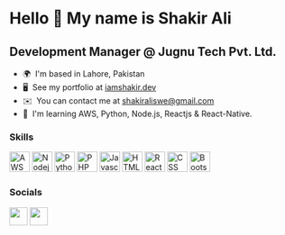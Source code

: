 Hello 👋 My name is Shakir Ali
==============================

Development Manager @ Jugnu Tech Pvt. Ltd.
---------------------------------------

*   🌍  I'm based in Lahore, Pakistan
*   🖥️  See my portfolio at [iamshakir.dev](http://iamshakir.dev)
*   ✉️  You can contact me at [shakiraliswe@gmail.com](mailto:shakiraliswe@gmail.com)
*   🧠  I'm learning AWS, Python, Node.js, Reactjs & React-Native.

### Skills
<p align="left">
  <a href="https://aws.amazon.com/" target="_blank" rel="noreferrer"><img src="https://cdn.cdnlogo.com/logos/a/19/aws.svg" width="36" height="36" alt="AWS" /></a>
  <a href="https://nodejs.org/en/" target="_blank" rel="noreferrer"><img src="https://cdn.cdnlogo.com/logos/n/94/nodejs-icon.svg" width="36" height="36" alt="Nodejs" /></a>
  <a href="https://www.python.org/" target="_blank" rel="noreferrer"><img src="https://cdn.cdnlogo.com/logos/p/3/python.svg" width="36" height="36" alt="Python" /></a>
  <a href="https://www.php.net/" target="_blank" rel="noreferrer"><img src="https://cdn.cdnlogo.com/logos/p/79/php.svg" width="36" height="36" alt="PHP" /></a>
  <a href="https://developer.mozilla.org/en-US/docs/Web/JavaScript" target="_blank" rel="noreferrer"><img src="https://cdn.cdnlogo.com/logos/j/44/javascript.svg" width="36" height="36" alt="Javascript" /></a>
  <a href="https://developer.mozilla.org/en-US/docs/Glossary/HTML5" target="_blank" rel="noreferrer"><img src="https://cdn.cdnlogo.com/logos/h/90/html-5.svg" width="36" height="36" alt="HTML5" /></a>
  <a href="https://reactjs.org/" target="_blank" rel="noreferrer"><img src="https://cdn.cdnlogo.com/logos/r/63/react.svg" width="36" height="36" alt="React" /></a>
  <a href="https://www.w3.org/TR/CSS/#css" target="_blank" rel="noreferrer"><img src="https://cdn.cdnlogo.com/logos/c/18/css.svg" width="36" height="36" alt="CSS" /></a>
  <a href="https://getbootstrap.com/" target="_blank" rel="noreferrer"><img src="https://cdn.cdnlogo.com/logos/b/74/bootstrap-5.svg" width="36" height="36" alt="Bootstrap" /></a>
</p>
                    
### Socials
<p align="left"> 
  <a href="https://www.linkedin.com/in/shakiraliswe/" target="_blank" rel="noreferrer"><img src="https://cdn.cdnlogo.com/logos/l/66/linkedin-icon.svg" width="32" height="32" /></a>
  <a href="https://www.facebook.com/ShakirAliSWE/" target="_blank" rel="noreferrer"><img src="https://cdn.cdnlogo.com/logos/f/91/facebook-icon.svg" width="32" height="32" /></a>
</p>
